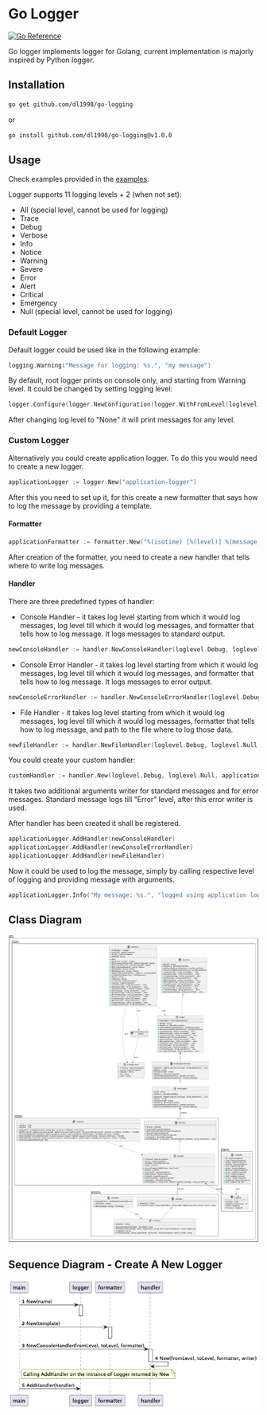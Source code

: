 # Go Logger

[![Go Reference](https://pkg.go.dev/badge/github.com/dl1998/go-logging.svg)](https://pkg.go.dev/github.com/dl1998/go-logging)

Go logger implements logger for Golang, current implementation is majorly inspired by Python logger.


## Installation

```bash
go get github.com/dl1998/go-logging
```

or

```bash
go install github.com/dl1998/go-logging@v1.0.0
```

## Usage

Check examples provided in the [examples](./examples).

Logger supports 11 logging levels + 2 (when not set):

- All (special level, cannot be used for logging)
- Trace
- Debug
- Verbose
- Info
- Notice
- Warning
- Severe
- Error
- Alert
- Critical
- Emergency
- Null (special level, cannot be used for logging)

### Default Logger

Default logger could be used like in the following example:

```go
logging.Warning("Message for logging: %s.", "my message")
```

By default, root logger prints on console only, and starting from Warning level. It could be changed by setting logging 
level:

```go
logger.Configure(logger.NewConfiguration(logger.WithFromLevel(loglevel.All)))
```

After changing log level to "None" it will print messages for any level.

### Custom Logger

Alternatively you could create application logger. To do this you would need to create a new logger.

```go
applicationLogger := logger.New("application-logger")
```

After this you need to set up it, for this create a new formatter that says how to log the message by providing a
template.

#### Formatter

```go
applicationFormatter := formatter.New("%(isotime) [%(level)] %(message)")
```

After creation of the formatter, you need to create a new handler that tells where to write log messages.

#### Handler

There are three predefined types of handler:

- Console Handler - it takes log level starting from which it would log messages, log level till which it would log
messages, and formatter that tells how to log message. It logs messages to standard output.

```go
newConsoleHandler := handler.NewConsoleHandler(loglevel.Debug, loglevel.Null, applicationFormatter)
```

- Console Error Handler - it takes log level starting from which it would log messages, log level till which it would
log messages, and formatter that tells how to log message. It logs messages to error output.

```go
newConsoleErrorHandler := handler.NewConsoleErrorHandler(loglevel.Debug, loglevel.Null, applicationFormatter)
```

- File Handler - it takes log level starting from which it would log messages, log level till which it would
log messages, formatter that tells how to log message, and path to the file where to log those data.

```go
newFileHandler := handler.NewFileHandler(loglevel.Debug, loglevel.Null, applicationFormatter, "system.log")
```

You could create your custom handler:

```go
customHandler := handler.New(loglevel.Debug, loglevel.Null, applicationFormatter, os.Stdout)
```

It takes two additional arguments writer for standard messages and for error messages. Standard message logs till
"Error" level, after this error writer is used.

After handler has been created it shall be registered.

```go
applicationLogger.AddHandler(newConsoleHandler)
applicationLogger.AddHandler(newConsoleErrorHandler)
applicationLogger.AddHandler(newFileHandler)
```

Now it could be used to log the message, simply by calling respective level of logging and providing message with
arguments.

```go
applicationLogger.Info("My message: %s.", "logged using application logger")
```

## Class Diagram

![Class Diagram](./docs/architecture/diagrams/png/class_diagram.png)

## Sequence Diagram - Create A New Logger

![Sequence Diagram](./docs/architecture/diagrams/png/create_new_logger.png)